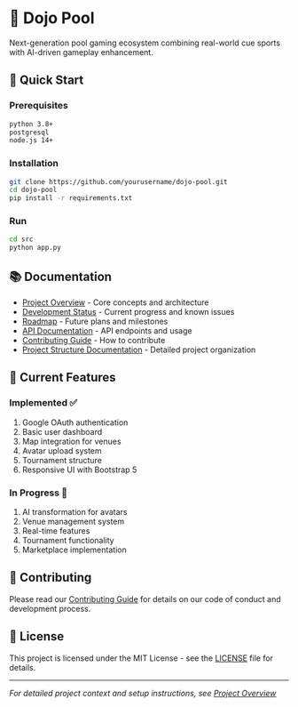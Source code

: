# 🎱 Dojo Pool

Next-generation pool gaming ecosystem combining real-world cue sports with AI-driven gameplay enhancement.

## 🚀 Quick Start

### Prerequisites
```bash
python 3.8+
postgresql
node.js 14+
```

### Installation
```bash
git clone https://github.com/yourusername/dojo-pool.git
cd dojo-pool
pip install -r requirements.txt
```

### Run
```bash
cd src
python app.py
```

## 📚 Documentation

- [Project Overview](docs/PROJECT_OVERVIEW.md) - Core concepts and architecture
- [Development Status](DEVELOPMENT_TRACKING.md) - Current progress and known issues
- [Roadmap](docs/ROADMAP.md) - Future plans and milestones
- [API Documentation](docs/api.md) - API endpoints and usage
- [Contributing Guide](CONTRIBUTING.md) - How to contribute
- [Project Structure Documentation](docs/PROJECT_STRUCTURE.md) - Detailed project organization

## 🎯 Current Features

### Implemented ✅
1. Google OAuth authentication
2. Basic user dashboard
3. Map integration for venues
4. Avatar upload system
5. Tournament structure
6. Responsive UI with Bootstrap 5

### In Progress 🚧
1. AI transformation for avatars
2. Venue management system
3. Real-time features
4. Tournament functionality
5. Marketplace implementation

## 🤝 Contributing

Please read our [Contributing Guide](CONTRIBUTING.md) for details on our code of conduct and development process.

## 📝 License

This project is licensed under the MIT License - see the [LICENSE](LICENSE) file for details.

---

*For detailed project context and setup instructions, see [Project Overview](docs/PROJECT_OVERVIEW.md)*
